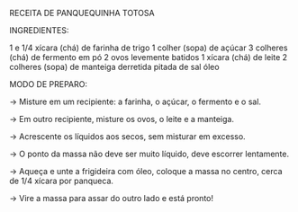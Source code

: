 RECEITA DE PANQUEQUINHA TOTOSA

INGREDIENTES:

 1 e 1/4 xícara (chá) de farinha de trigo
 1 colher (sopa) de açúcar
 3 colheres (chá) de fermento em pó
 2 ovos levemente batidos
 1 xícara (chá) de leite
 2 colheres (sopa) de manteiga derretida
 pitada de sal
 óleo

MODO DE PREPARO:

-> Misture em um recipiente: a farinha, o açúcar, o fermento e o sal.

-> Em outro recipiente, misture os ovos, o leite e a manteiga.

-> Acrescente os líquidos aos secos, sem misturar em excesso.

-> O ponto da massa não deve ser muito líquido, deve escorrer lentamente.

-> Aqueça e unte a frigideira com óleo, coloque a massa no centro, cerca de 1/4 xícara por panqueca.

-> Vire a massa para assar do outro lado e está pronto!

